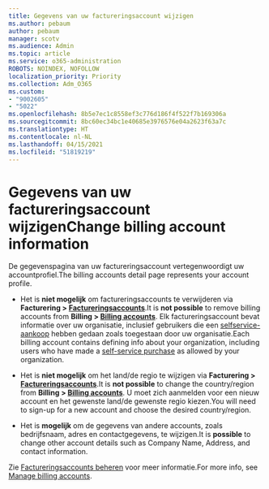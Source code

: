 ```yaml
---
title: Gegevens van uw factureringsaccount wijzigen
ms.author: pebaum
author: pebaum
manager: scotv
ms.audience: Admin
ms.topic: article
ms.service: o365-administration
ROBOTS: NOINDEX, NOFOLLOW
localization_priority: Priority
ms.collection: Adm_O365
ms.custom:
- "9002605"
- "5022"
ms.openlocfilehash: 8b5e7ec1c8558ef3c776d186f4f522f7b169306a
ms.sourcegitcommit: 8bc60ec34bc1e40685e3976576e04a2623f63a7c
ms.translationtype: HT
ms.contentlocale: nl-NL
ms.lasthandoff: 04/15/2021
ms.locfileid: "51819219"
---
```

# <a name="change-billing-account-information"></a><span data-ttu-id="244b7-102">Gegevens van uw factureringsaccount wijzigen</span><span class="sxs-lookup"><span data-stu-id="244b7-102">Change billing account information</span></span>

<span data-ttu-id="244b7-103">De gegevenspagina van uw factureringsaccount vertegenwoordigt uw accountprofiel.</span><span class="sxs-lookup"><span data-stu-id="244b7-103">The billing accounts detail page represents your account profile.</span></span>

- <span data-ttu-id="244b7-104">Het is **niet mogelijk** om factureringsaccounts te verwijderen via **Facturering > [Factureringsaccounts](https://go.microsoft.com/fwlink/p/?linkid=2084771)**.</span><span class="sxs-lookup"><span data-stu-id="244b7-104">It is **not possible** to remove billing accounts from **Billing > [Billing accounts](https://go.microsoft.com/fwlink/p/?linkid=2084771)**.</span></span> <span data-ttu-id="244b7-105">Elk factureringsaccount bevat informatie over uw organisatie, inclusief gebruikers die een [selfservice-aankoop](https://docs.microsoft.com/microsoft-365/commerce/subscriptions/manage-self-service-purchases-admins) hebben gedaan zoals toegestaan door uw organisatie.</span><span class="sxs-lookup"><span data-stu-id="244b7-105">Each billing account contains defining info about your organization, including users who have made a [self-service purchase](https://docs.microsoft.com/microsoft-365/commerce/subscriptions/manage-self-service-purchases-admins) as allowed by your organization.</span></span> 

- <span data-ttu-id="244b7-106">Het is **niet mogelijk** om het land/de regio te wijzigen via **Facturering > [Factureringsaccounts](https://go.microsoft.com/fwlink/p/?linkid=2084771)**.</span><span class="sxs-lookup"><span data-stu-id="244b7-106">It is **not possible** to change the country/region from **Billing > [Billing accounts](https://go.microsoft.com/fwlink/p/?linkid=2084771)**.</span></span> <span data-ttu-id="244b7-107">U moet zich aanmelden voor een nieuw account en het gewenste land/de gewenste regio kiezen.</span><span class="sxs-lookup"><span data-stu-id="244b7-107">You will need to sign-up for a new account and choose the desired country/region.</span></span> 

- <span data-ttu-id="244b7-108">Het is **mogelijk** om de gegevens van andere accounts, zoals bedrijfsnaam, adres en contactgegevens, te wijzigen.</span><span class="sxs-lookup"><span data-stu-id="244b7-108">It is **possible** to change other account details such as Company Name, Address, and contact information.</span></span> 

<span data-ttu-id="244b7-109">Zie [Factureringsaccounts beheren](https://docs.microsoft.com/microsoft-365/commerce/manage-billing-accounts) voor meer informatie.</span><span class="sxs-lookup"><span data-stu-id="244b7-109">For more info, see [Manage billing accounts](https://docs.microsoft.com/microsoft-365/commerce/manage-billing-accounts).</span></span> 
